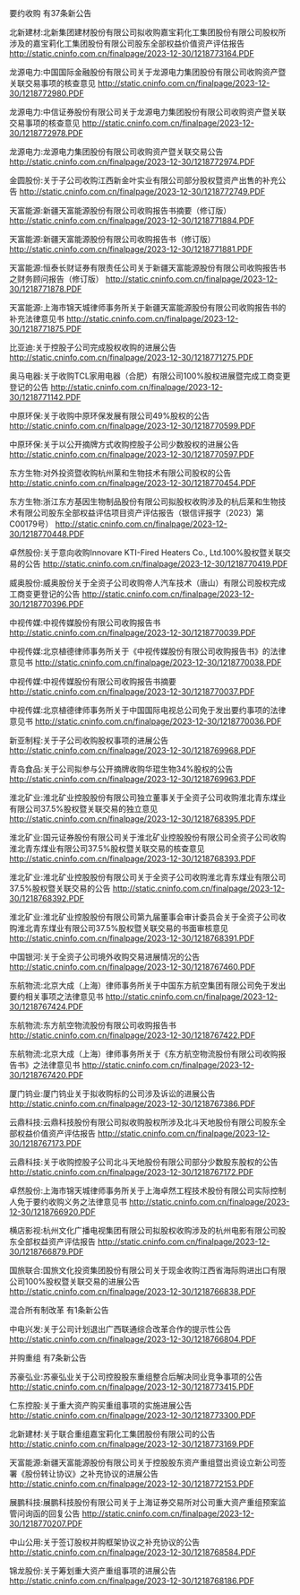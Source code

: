 要约收购 有37条新公告 

北新建材:北新集团建材股份有限公司拟收购嘉宝莉化工集团股份有限公司股权所涉及的嘉宝莉化工集团股份有限公司股东全部权益价值资产评估报告 http://static.cninfo.com.cn/finalpage/2023-12-30/1218773164.PDF 

龙源电力:中国国际金融股份有限公司关于龙源电力集团股份有限公司收购资产暨关联交易事项的核查意见 http://static.cninfo.com.cn/finalpage/2023-12-30/1218772980.PDF 

龙源电力:中信证券股份有限公司关于龙源电力集团股份有限公司收购资产暨关联交易事项的核查意见 http://static.cninfo.com.cn/finalpage/2023-12-30/1218772978.PDF 

龙源电力:龙源电力集团股份有限公司收购资产暨关联交易公告 http://static.cninfo.com.cn/finalpage/2023-12-30/1218772974.PDF 

金圆股份:关于子公司收购江西新金叶实业有限公司部分股权暨资产出售的补充公告 http://static.cninfo.com.cn/finalpage/2023-12-30/1218772749.PDF 

天富能源:新疆天富能源股份有限公司收购报告书摘要（修订版） http://static.cninfo.com.cn/finalpage/2023-12-30/1218771884.PDF 

天富能源:新疆天富能源股份有限公司收购报告书（修订版） http://static.cninfo.com.cn/finalpage/2023-12-30/1218771881.PDF 

天富能源:恒泰长财证券有限责任公司关于新疆天富能源股份有限公司收购报告书之财务顾问报告（修订版） http://static.cninfo.com.cn/finalpage/2023-12-30/1218771878.PDF 

天富能源:上海市锦天城律师事务所关于新疆天富能源股份有限公司收购报告书的补充法律意见书 http://static.cninfo.com.cn/finalpage/2023-12-30/1218771875.PDF 

比亚迪:关于控股子公司完成股权收购的进展公告 http://static.cninfo.com.cn/finalpage/2023-12-30/1218771275.PDF 

奥马电器:关于收购TCL家用电器（合肥）有限公司100%股权进展暨完成工商变更登记的公告 http://static.cninfo.com.cn/finalpage/2023-12-30/1218771142.PDF 

中原环保:关于收购中原环保发展有限公司49%股权的公告 http://static.cninfo.com.cn/finalpage/2023-12-30/1218770599.PDF 

中原环保:关于以公开摘牌方式收购控股子公司少数股权的进展公告 http://static.cninfo.com.cn/finalpage/2023-12-30/1218770597.PDF 

东方生物:对外投资暨收购杭州莱和生物技术有限公司股权的公告 http://static.cninfo.com.cn/finalpage/2023-12-30/1218770454.PDF 

东方生物:浙江东方基因生物制品股份有限公司拟股权收购涉及的杭后莱和生物技术有限公司股东全部权益评估项目资产评估报告（银信评报字（2023）第C00179号） http://static.cninfo.com.cn/finalpage/2023-12-30/1218770448.PDF 

卓然股份:关于意向收购Innovare KTI-Fired Heaters Co., Ltd.100%股权暨关联交易的公告 http://static.cninfo.com.cn/finalpage/2023-12-30/1218770419.PDF 

威奥股份:威奥股份关于全资子公司收购帝人汽车技术（唐山）有限公司股权完成工商变更登记的公告 http://static.cninfo.com.cn/finalpage/2023-12-30/1218770396.PDF 

中视传媒:中视传媒股份有限公司收购报告书 http://static.cninfo.com.cn/finalpage/2023-12-30/1218770039.PDF 

中视传媒:北京植德律师事务所关于《中视传媒股份有限公司收购报告书》的法律意见书 http://static.cninfo.com.cn/finalpage/2023-12-30/1218770038.PDF 

中视传媒:中视传媒股份有限公司收购报告书摘要 http://static.cninfo.com.cn/finalpage/2023-12-30/1218770037.PDF 

中视传媒:北京植德律师事务所关于中国国际电视总公司免于发出要约事项的法律意见书 http://static.cninfo.com.cn/finalpage/2023-12-30/1218770036.PDF 

新亚制程:关于子公司收购股权事项的进展公告 http://static.cninfo.com.cn/finalpage/2023-12-30/1218769968.PDF 

青岛食品:关于公司拟参与公开摘牌收购华琨生物34%股权的公告 http://static.cninfo.com.cn/finalpage/2023-12-30/1218769963.PDF 

淮北矿业:淮北矿业控股股份有限公司独立董事关于全资子公司收购淮北青东煤业有限公司37.5%股权暨关联交易的独立意见 http://static.cninfo.com.cn/finalpage/2023-12-30/1218768395.PDF 

淮北矿业:国元证券股份有限公司关于淮北矿业控股股份有限公司全资子公司收购淮北青东煤业有限公司37.5%股权暨关联交易的核查意见 http://static.cninfo.com.cn/finalpage/2023-12-30/1218768393.PDF 

淮北矿业:淮北矿业控股股份有限公司关于全资子公司收购淮北青东煤业有限公司37.5%股权暨关联交易的公告 http://static.cninfo.com.cn/finalpage/2023-12-30/1218768392.PDF 

淮北矿业:淮北矿业控股股份有限公司第九届董事会审计委员会关于全资子公司收购淮北青东煤业有限公司37.5%股权暨关联交易的书面审核意见 http://static.cninfo.com.cn/finalpage/2023-12-30/1218768391.PDF 

中国银河:关于全资子公司境外收购交易进展情况的公告 http://static.cninfo.com.cn/finalpage/2023-12-30/1218767460.PDF 

东航物流:北京大成（上海）律师事务所关于中国东方航空集团有限公司免于发出要约相关事项之法律意见书 http://static.cninfo.com.cn/finalpage/2023-12-30/1218767424.PDF 

东航物流:东方航空物流股份有限公司收购报告书 http://static.cninfo.com.cn/finalpage/2023-12-30/1218767422.PDF 

东航物流:北京大成（上海）律师事务所关于《东方航空物流股份有限公司收购报告书》之法律意见书 http://static.cninfo.com.cn/finalpage/2023-12-30/1218767420.PDF 

厦门钨业:厦门钨业关于拟收购标的公司涉及诉讼的进展公告 http://static.cninfo.com.cn/finalpage/2023-12-30/1218767386.PDF 

云鼎科技:云鼎科技股份有限公司拟收购股权所涉及北斗天地股份有限公司股东全部权益价值资产评估报告 http://static.cninfo.com.cn/finalpage/2023-12-30/1218767173.PDF 

云鼎科技:关于收购控股子公司北斗天地股份有限公司部分少数股东股权的公告 http://static.cninfo.com.cn/finalpage/2023-12-30/1218767172.PDF 

卓然股份:上海市锦天城律师事务所关于上海卓然工程技术股份有限公司实际控制人免于要约收购义务之法律意见书 http://static.cninfo.com.cn/finalpage/2023-12-30/1218766920.PDF 

横店影视:杭州文化广播电视集团有限公司拟股权收购涉及的杭州电影有限公司股东全部权益资产评估报告 http://static.cninfo.com.cn/finalpage/2023-12-30/1218766879.PDF 

国旅联合:国旅文化投资集团股份有限公司关于现金收购江西省海际购进出口有限公司100%股权暨关联交易的进展公告 http://static.cninfo.com.cn/finalpage/2023-12-30/1218766838.PDF 

混合所有制改革 有1条新公告 

中电兴发:关于公司计划退出广西联通综合改革合作的提示性公告 http://static.cninfo.com.cn/finalpage/2023-12-30/1218766804.PDF 

并购重组 有7条新公告 

苏豪弘业:苏豪弘业关于公司控股股东重组整合后解决同业竞争事项的公告 http://static.cninfo.com.cn/finalpage/2023-12-30/1218773415.PDF 

仁东控股:关于重大资产购买重组事项的实施进展公告 http://static.cninfo.com.cn/finalpage/2023-12-30/1218773300.PDF 

北新建材:关于联合重组嘉宝莉化工集团股份有限公司的公告 http://static.cninfo.com.cn/finalpage/2023-12-30/1218773169.PDF 

天富能源:新疆天富能源股份有限公司关于控股股东资产重组暨出资设立新公司签署《股份转让协议》之补充协议的进展公告 http://static.cninfo.com.cn/finalpage/2023-12-30/1218772153.PDF 

展鹏科技:展鹏科技股份有限公司关于上海证券交易所对公司重大资产重组预案监管问询函的回复公告 http://static.cninfo.com.cn/finalpage/2023-12-30/1218770207.PDF 

中山公用:关于签订股权并购框架协议之补充协议的公告 http://static.cninfo.com.cn/finalpage/2023-12-30/1218768584.PDF 

锦龙股份:关于筹划重大资产重组事项的进展公告 http://static.cninfo.com.cn/finalpage/2023-12-30/1218768186.PDF 

